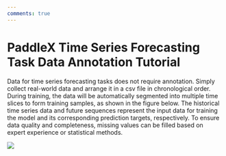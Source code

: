 ```yaml
---
comments: true
---
```


# PaddleX Time Series Forecasting Task Data Annotation Tutorial

Data for time series forecasting tasks does not require annotation. Simply collect real-world data and arrange it in a csv file in chronological order. During training, the data will be automatically segmented into multiple time slices to form training samples, as shown in the figure below. The historical time series data and future sequences represent the input data for training the model and its corresponding prediction targets, respectively. To ensure data quality and completeness, missing values can be filled based on expert experience or statistical methods.

<img src="https://raw.githubusercontent.com/cuicheng01/PaddleX_doc_images/main/images/data_prepare/time_series/01.png">
